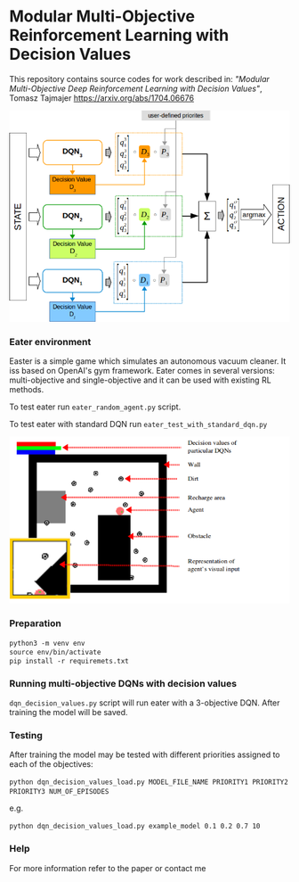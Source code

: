 # Modular Multi-Objective Reinforcement Learning with Decision Values

This repository contains source codes for work described in:
*"Modular Multi-Objective Deep Reinforcement Learning with Decision Values"*, Tomasz Tajmajer
https://arxiv.org/abs/1704.06676

![](fig1.png)

### Eater environment

Easter is a simple game which simulates an autonomous vacuum cleaner. It iss based on OpenAI's gym framework.
Eater comes in several versions: multi-objective and single-objective and it can be used with existing RL methods.

To test eater run `eater_random_agent.py` script.

To test eater with standard DQN run `eater_test_with_standard_dqn.py`

![](fig2.png)

### Preparation
```
python3 -m venv env
source env/bin/activate
pip install -r requiremets.txt
```


### Running multi-objective DQNs with decision values

`dqn_decision_values.py` script will run eater with a 3-objective DQN.
After training the model will be saved.

### Testing

After training the model may be tested with different priorities assigned to each of the objectives:

`python dqn_decision_values_load.py MODEL_FILE_NAME PRIORITY1 PRIORITY2 PRIORITY3 NUM_OF_EPISODES `

e.g.

`python dqn_decision_values_load.py example_model 0.1 0.2 0.7 10`


### Help

For more information refer to the paper or contact me